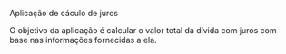 Aplicação de cáculo de juros 

O objetivo da aplicação é calcular o valor total da dívida com juros com base nas informações fornecidas a ela.
